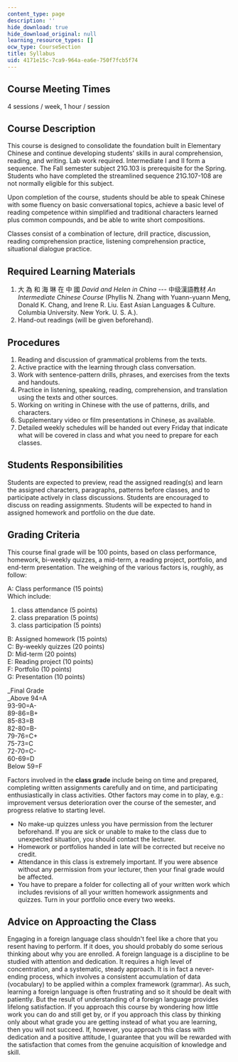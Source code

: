 ```yaml
---
content_type: page
description: ''
hide_download: true
hide_download_original: null
learning_resource_types: []
ocw_type: CourseSection
title: Syllabus
uid: 4171e15c-7ca9-964a-ea6e-750f7fcb5f74
---
```


Course Meeting Times
--------------------

4 sessions / week, 1 hour / session

Course Description
------------------

This course is designed to consolidate the foundation built in Elementary Chinese and continue developing students' skills in aural comprehension, reading, and writing. Lab work required. Intermediate I and II form a sequence. The Fall semester subject 21G.103 is prerequisite for the Spring. Students who have completed the streamlined sequence 21G.107-108 are not normally eligible for this subject.

Upon completion of the course, students should be able to speak Chinese with some fluency on basic conversational topics, achieve a basic level of reading competence within simplified and traditional characters learned plus common compounds, and be able to write short compositions.

Classes consist of a combination of lecture, drill practice, discussion, reading comprehension practice, listening comprehension practice, situational dialogue practice.

Required Learning Materials
---------------------------

1.  大 為 和 海 琳 在 中 國 _David and Helen in China_ --- 中级漢語教材 _An Intermediate Chinese Course_ (Phyllis N. Zhang with Yuann-yuann Meng, Donald K. Chang, and Irene R. Liu. East Asian Languages & Culture. Columbia University. New York. U. S. A.).
2.  Hand-out readings (will be given beforehand).

Procedures
----------

1.  Reading and discussion of grammatical problems from the texts.
2.  Active practice with the learning through class conversation.
3.  Work with sentence-pattern drills, phrases, and exercises from the texts and handouts.
4.  Practice in listening, speaking, reading, comprehension, and translation using the texts and other sources.
5.  Working on writing in Chinese with the use of patterns, drills, and characters.
6.  Supplementary video or film presentations in Chinese, as available.
7.  Detailed weekly schedules will be handed out every Friday that indicate what will be covered in class and what you need to prepare for each classes.

Students Responsibilities
-------------------------

Students are expected to preview, read the assigned reading(s) and learn the assigned characters, paragraphs, patterns before classes, and to participate actively in class discussions. Students are encouraged to discuss on reading assignments. Students will be expected to hand in assigned homework and portfolio on the due date.

Grading Criteria
----------------

This course final grade will be 100 points, based on class performance, homework, bi-weekly quizzes, a mid-term, a reading project, portfolio, and end-term presentation. The weighing of the various factors is, roughly, as follow:

A: Class performance (15 points)  
Which include:

1.  class attendance (5 points)
2.  class preparation (5 points)
3.  class participation (5 points)

B: Assigned homework (15 points)  
C: By-weekly quizzes (20 points)  
D: Mid-term (20 points)  
E: Reading project (10 points)  
F: Portfolio (10 points)  
G: Presentation (10 points)  
  
_Final Grade  
_Above 94=A  
93-90=A-  
89-86=B+  
85-83=B  
82-80=B-  
79-76=C+  
75-73=C  
72-70=C-  
60-69=D  
Below 59=F

Factors involved in the **class grade** include being on time and prepared, completing written assignments carefully and on time, and participating enthusiastically in class activities. Other factors may come in to play, e.g.: improvement versus deterioration over the course of the semester, and progress relative to starting level.

*   No make-up quizzes unless you have permission from the lecturer beforehand. If you are sick or unable to make to the class due to unexpected situation, you should contact the lecturer.
*   Homework or portfolios handed in late will be corrected but receive no credit.
*   Attendance in this class is extremely important. If you were absence without any permission from your lecturer, then your final grade would be affected.
*   You have to prepare a folder for collecting all of your written work which includes revisions of all your written homework assignments and quizzes. Turn in your portfolio once every two weeks.

Advice on Approacting the Class
-------------------------------

Engaging in a foreign language class shouldn't feel like a chore that you resent having to perform. If it does, you should probably do some serious thinking about why you are enrolled. A foreign language is a discipline to be studied with attention and dedication. It requires a high level of concentration, and a systematic, steady approach. It is in fact a never-ending process, which involves a consistent accumulation of data (vocabulary) to be applied within a complex framework (grammar). As such, learning a foreign language is often frustrating and so it should be dealt with patiently. But the result of understanding of a foreign language provides lifelong satisfaction. If you approach this course by wondering how little work you can do and still get by, or if you approach this class by thinking only about what grade you are getting instead of what you are learning, then you will not succeed. If, however, you approach this class with dedication and a positive attitude, I guarantee that you will be rewarded with the satisfaction that comes from the genuine acquisition of knowledge and skill.